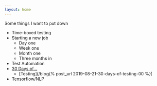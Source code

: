 ```yaml
---
layout: home
---
```


Some things I want to put down

- Time-boxed testing
- Starting a new job
  - Day one
  - Week one
  - Month one
  - Three months in
- Test Automation
- [30 Days of...](https://www.ministryoftesting.com/dojo/series/30-days-of-testing)
  - [Testing](/blog{% post_url 2019-08-21-30-days-of-testing-00 %})
- Tensorflow/NLP